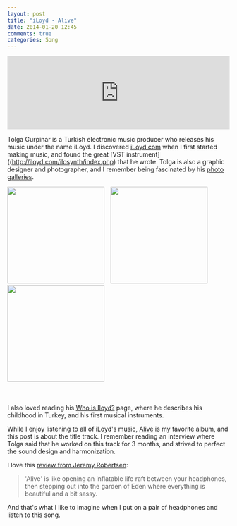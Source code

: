 ```yaml
---
layout: post
title: "iLoyd - Alive"
date: 2014-01-20 12:45
comments: true
categories: Song
---
```


<iframe width="100%" height="166" scrolling="no" frameborder="no" src="https://w.soundcloud.com/player/?url=https%3A//api.soundcloud.com/tracks/104940016&amp;color=ff6600&amp;auto_play=false&amp;show_artwork=true"></iframe>


Tolga Gurpinar is a Turkish electronic music producer who releases his music under the name iLoyd. I discovered [iLoyd.com](http://iloyd.com/) when I first started making music, and found the great [VST instrument]((http://iloyd.com/ilosynth/index.php) that he wrote. Tolga is also a graphic designer and photographer, and I remember being fascinated by his [photo galleries](http://iloyd.com/galleries.htm).

<div class="centered" style="margin-bottom: 50px;">
  <img src="http://iloyd.com/images/galleries/2007stuff/2007stuff-10.jpg" style="width: 220px; margin-right: 10px;">
  <img src="http://iloyd.com/images/galleries/halic/halic02.jpg" style="width: 220px; margin-right: 10px;">
  <img src="http://iloyd.com/images/galleries/2007stuff/2007stuff-01.jpg" style="width: 220px;">
</div>

I also loved reading his [Who is Iloyd?](http://iloyd.com/whoisiloyd.htm) page, where he describes his childhood in Turkey, and his first musical instruments.

While I enjoy listening to all of iLoyd's music, [Alive](https://soundcloud.com/iloyd/sets/alive) is my favorite album, and this post is about the title track. I remember reading an interview where Tolga said that he worked on this track for 3 months, and strived to perfect the sound design and harmonization.

I love this [review from Jeremy Robertsen](http://iloyd.com/interviews.htm):

> 'Alive' is like opening an inflatable life raft between your headphones, then stepping out into the garden of Eden where everything is beautiful and a bit sassy.

And that's what I like to imagine when I put on a pair of headphones and listen to this song.


